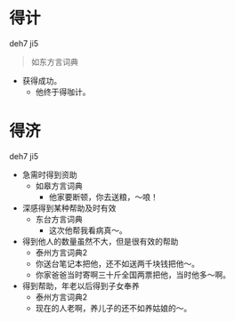 # 得计
deh7 ji5
> 如东方言词典
- 获得成功。
  - 他终于得咖计。

# 得济
deh7 ji5
+ 急需时得到资助
  * 如皋方言词典
    - 他家要断顿，你去送粮，～哴！
+ 深感得到某种帮助及时有效
  * 东台方言词典
    - 这次他帮我看病真～。
+ 得到他人的数量虽然不大，但是很有效的帮助
  * 泰州方言词典2
  - 你送台笔记本把他，还不如送两千块钱把他～。
  - 你家爸爸当时寄啊三十斤全国两票把他，当时他多～啊。
+ 得到帮助，年老以后得到子女奉养
  * 泰州方言词典2
  - 现在的人老啊，养儿子的还不如养姑娘的～。
